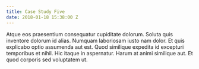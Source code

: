 ```yaml
---
title: Case Study Five
date: 2018-01-18 15:38:00 Z
---
```


Atque eos praesentium consequatur cupiditate dolorum. Soluta quis inventore dolorum id alias. Numquam laboriosam iusto nam dolor. Et quis explicabo optio assumenda aut est. Quod similique expedita id excepturi temporibus et nihil. Hic itaque in aspernatur. Harum at animi similique aut. Et quod corporis sed voluptatem ut.
